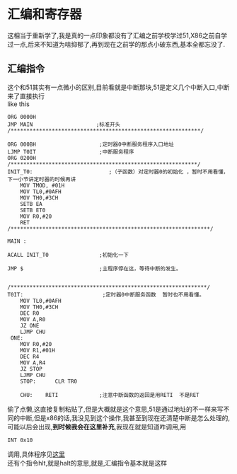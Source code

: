 # 汇编和寄存器
这相当于重新学了,我是真的一点印象都没有了汇编之前学校学过51,X86之前自学过一点,后来不知道为啥抑郁了,再到现在之前学的那点小破东西,基本全都忘没了.  
## 汇编指令  
这个和51其实有一点微小的区别,目前看就是中断那块,51是定义几个中断入口,中断来了直接执行  
like this
```x86asm
ORG 0000H
JMP MAIN                    ;标准开头
/************************************************************/
 
ORG 000BH                    ;定时器0中断服务程序入口地址
LJMP T0IT                    ;中断服务程序
ORG 0200H
/***********************************************************/
INIT_T0:                        ;（子函数）对定时器0的初始化 ，暂时不用看懂，下一小节讲定时器的时候再讲
	MOV TMOD, #01H
	MOV TL0,#0AFH
	MOV TH0,#3CH
	SETB EA
	SETB ET0
	MOV R0,#20
	RET
/***************************************************************/
 
MAIN :
 
ACALL INIT_T0                ;初始化一下
 
JMP $                        ;主程序停在这，等待中断的发生。
 
 
/**************************************************************/
T0IT:                         ;定时器0中断服务函数  暂时也不用看懂。
	MOV TL0,#0AFH
	MOV TH0,#3CH
	DEC R0
	MOV A,R0
	JZ ONE	  
	LJMP CHU
 ONE:
	MOV R0,#20
	MOV R1,#01H
	DEC R4
	MOV A,R4
	JZ STOP
	LJMP CHU
	STOP:      CLR TR0
										
	CHU: 	RETI             ;注意中断函数的返回是用RETI  不是RET

```
偷了点懒,这直接复制粘贴了,但是大概就是这个意思,51是通过地址的不一样来写不同的中断,但是x86的话,我没见到这个操作,我甚至到现在还清楚中断是怎么处理的,可能以后会出现,**到时候我会在这里补充**,我现在就是知道咋调用,用
```x86asm
INT 0x10
```
调用,具体程序见[这里](./codePratice.md)  
还有个指令hlt,就是halt的意思,就是,汇编指令基本就是这样
